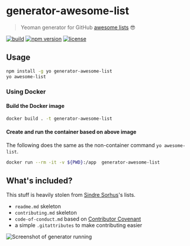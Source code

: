 # generator-awesome-list

> Yeoman generator for GitHub [awesome lists](https://github.com/sindresorhus/awesome) :sunglasses:

[![build](https://img.shields.io/travis/dar5hak/generator-awesome-list.svg?style=flat-square)](https://travis-ci.org/dar5hak/generator-awesome-list)
[![npm version](https://img.shields.io/npm/v/generator-awesome-list.svg?style=flat-square)](https://www.npmjs.com/package/generator-awesome-list)
[![license](https://img.shields.io/npm/l/generator-awesome-list.svg?style=flat-square)](https://www.apache.org/licenses/LICENSE-2.0)

## Usage

```sh
npm install -g yo generator-awesome-list
yo awesome-list
```

### Using Docker

#### Build the Docker image

```sh
docker build . -t generator-awesome-list
```

#### Create and run the container based on above image

The following does the same as the non-container command `yo awesome-list`.

```sh
docker run --rm -it -v ${PWD}:/app  generator-awesome-list
```

## What's included?

This stuff is heavily stolen from [Sindre Sorhus](https://github.com/sindresorhus)'s lists.

- `readme.md` skeleton
- `contributing.md` skeleton
- `code-of-conduct.md` based on [Contributor Covenant](http://contributor-covenant.org)
- a simple `.gitattributes` to make contributing easier

![Screenshot of generator running](screenshot.png)
